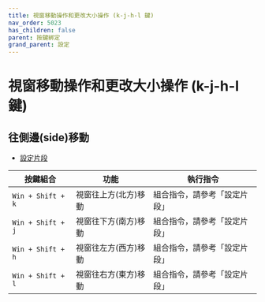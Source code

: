 ```yaml
---
title: 視窗移動操作和更改大小操作 (k-j-h-l 鍵)
nav_order: 5023
has_children: false
parent: 按鍵綁定
grand_parent: 設定
---
```



# 視窗移動操作和更改大小操作 (k-j-h-l 鍵)


## 往側邊(side)移動

* [設定片段](https://github.com/samwhelp/lubuntu-adjustment/blob/main/prototype/main/lxqt-config/Main/asset/overlay/etc/skel/.config/openbox/helper/share/gen/openbox-gen-rc/Section/Keybind/WindowBeginMove.php#L10-L45)

| 按鍵組合          | 功能           | 執行指令              |
| ----------------- | -------------- | ---------------------------- |
| `Win + Shift + k` | 視窗往上方(北方)移動 | 組合指令，請參考「設定片段」 |
| `Win + Shift + j` | 視窗往下方(南方)移動 | 組合指令，請參考「設定片段」 |
| `Win + Shift + h` | 視窗往左方(西方)移動 | 組合指令，請參考「設定片段」 |
| `Win + Shift + l` | 視窗往右方(東方)移動 | 組合指令，請參考「設定片段」 |
